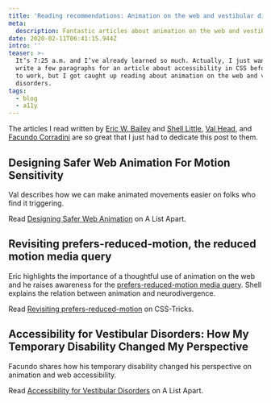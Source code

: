```yaml
---
title: 'Reading recommendations: Animation on the web and vestibular disorders'
meta:
  description: Fantastic articles about animation on the web and vestibular disorders.
date: 2020-02-11T06:41:15.944Z
intro: ''
teaser: >-
  It’s 7:25 a.m. and I’ve already learned so much. Actually, I just wanted to
  write a few paragraphs for an article about accessibility in CSS before I go
  to work, but I got caught up reading about animation on the web and vestibular
  disorders.
tags:
  - blog
  - a11y
---
```


The articles I read written by [Eric W. Bailey](https://ericwbailey.design/) and [Shell Little](https://twitter.com/ShellELittle), [Val Head](https://valhead.com/), and [Facundo Corradini](https://twitter.com/fcorradini) are so great that I just had to dedicate this post to them.

## Designing Safer Web Animation For Motion Sensitivity

Val describes how we can make animated movements easier on folks who find it triggering.

Read [Designing Safer Web Animation](https://alistapart.com/article/designing-safer-web-animation-for-motion-sensitivity/) on A List Apart.

## Revisiting prefers-reduced-motion, the reduced motion media query

Eric highlights the importance of a thoughtful use of animation on the web and he raises awareness for the [prefers-reduced-motion media query](https://developer.mozilla.org/en-US/docs/Web/CSS/@media/prefers-reduced-motion). Shell explains the relation between animation and neurodivergence.

Read [Revisiting prefers-reduced-motion](https://css-tricks.com/revisiting-prefers-reduced-motion-the-reduced-motion-media-query/) on CSS-Tricks.

## Accessibility for Vestibular Disorders: How My Temporary Disability Changed My Perspective

Facundo shares how his temporary disability c﻿hanged his perspective on animation and web accessibility.

Read [Accessibility for Vestibular Disorders](https://alistapart.com/article/accessibility-for-vestibular/) on A List Apart.
